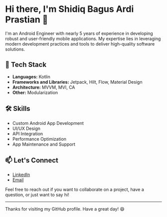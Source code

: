 # Hi there, I'm Shidiq Bagus Ardi Prastian 👋

I'm an Android Engineer with nearly 5 years of experience in developing robust and user-friendly mobile applications. My expertise lies in leveraging modern development practices and tools to deliver high-quality software solutions.

## 🔧 Tech Stack

- **Languages:** Kotlin
- **Frameworks and Libraries:** Jetpack, Hilt, Flow, Material Design
- **Architecture:** MVVM, MVI, CA
- **Other:** Modularization

## 🛠️ Skills

- Custom Android App Development
- UI/UX Design
- API Integration
- Performance Optimization
- App Maintenance and Support

## 📫 Let's Connect

- [LinkedIn](https://www.linkedin.com/in/shidiqbagoes)
- [Email](mailto:shidiq911@gmail.com)

Feel free to reach out if you want to collaborate on a project, have a question, or just want to say hi!

---

Thanks for visiting my GitHub profile. Have a great day! 😄
